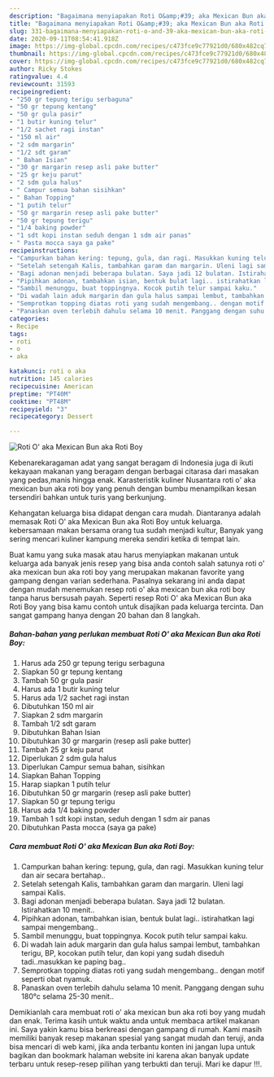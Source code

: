```yaml
---
description: "Bagaimana menyiapakan Roti O&amp;#39; aka Mexican Bun aka Roti Boy terupdate"
title: "Bagaimana menyiapakan Roti O&amp;#39; aka Mexican Bun aka Roti Boy terupdate"
slug: 331-bagaimana-menyiapakan-roti-o-and-39-aka-mexican-bun-aka-roti-boy-terupdate
date: 2020-09-11T08:54:41.918Z
image: https://img-global.cpcdn.com/recipes/c473fce9c77921d0/680x482cq70/roti-o-aka-mexican-bun-aka-roti-boy-foto-resep-utama.jpg
thumbnail: https://img-global.cpcdn.com/recipes/c473fce9c77921d0/680x482cq70/roti-o-aka-mexican-bun-aka-roti-boy-foto-resep-utama.jpg
cover: https://img-global.cpcdn.com/recipes/c473fce9c77921d0/680x482cq70/roti-o-aka-mexican-bun-aka-roti-boy-foto-resep-utama.jpg
author: Ricky Stokes
ratingvalue: 4.4
reviewcount: 31593
recipeingredient:
- "250 gr tepung terigu serbaguna"
- "50 gr tepung kentang"
- "50 gr gula pasir"
- "1 butir kuning telur"
- "1/2 sachet ragi instan"
- "150 ml air"
- "2 sdm margarin"
- "1/2 sdt garam"
- " Bahan Isian"
- "30 gr margarin resep asli pake butter"
- "25 gr keju parut"
- "2 sdm gula halus"
- " Campur semua bahan sisihkan"
- " Bahan Topping"
- "1 putih telur"
- "50 gr margarin resep asli pake butter"
- "50 gr tepung terigu"
- "1/4 baking powder"
- "1 sdt kopi instan seduh dengan 1 sdm air panas"
- " Pasta mocca saya ga pake"
recipeinstructions:
- "Campurkan bahan kering: tepung, gula, dan ragi. Masukkan kuning telur dan air secara bertahap.."
- "Setelah setengah Kalis, tambahkan garam dan margarin. Uleni lagi sampai Kalis."
- "Bagi adonan menjadi beberapa bulatan. Saya jadi 12 bulatan. Istirahatkan 10 menit.."
- "Pipihkan adonan, tambahkan isian, bentuk bulat lagi.. istirahatkan lagi sampai mengembang.."
- "Sambil menunggu, buat toppingnya. Kocok putih telur sampai kaku."
- "Di wadah lain aduk margarin dan gula halus sampai lembut, tambahkan terigu, BP, kocokan putih telur, dan kopi yang sudah diseduh tadi..masukkan ke paping bag.."
- "Semprotkan topping diatas roti yang sudah mengembang.. dengan motif seperti obat nyamuk."
- "Panaskan oven terlebih dahulu selama 10 menit. Panggang dengan suhu 180°c selama 25-30 menit.."
categories:
- Recipe
tags:
- roti
- o
- aka

katakunci: roti o aka 
nutrition: 145 calories
recipecuisine: American
preptime: "PT40M"
cooktime: "PT48M"
recipeyield: "3"
recipecategory: Dessert

---
```



![Roti O&#39; aka Mexican Bun aka Roti Boy](https://img-global.cpcdn.com/recipes/c473fce9c77921d0/680x482cq70/roti-o-aka-mexican-bun-aka-roti-boy-foto-resep-utama.jpg)

Kebenarekaragaman adat yang sangat beragam di Indonesia juga di ikuti kekayaan makanan yang beragam dengan berbagai citarasa dari masakan yang pedas,manis hingga enak. Karasteristik kuliner Nusantara roti o&#39; aka mexican bun aka roti boy yang penuh dengan bumbu menampilkan kesan tersendiri bahkan untuk turis yang berkunjung.




Kehangatan keluarga bisa didapat dengan cara mudah. Diantaranya adalah memasak Roti O&#39; aka Mexican Bun aka Roti Boy untuk keluarga. kebersamaan makan bersama orang tua sudah menjadi kultur, Banyak yang sering mencari kuliner kampung mereka sendiri ketika di tempat lain.

Buat kamu yang suka masak atau harus menyiapkan makanan untuk keluarga ada banyak jenis resep yang bisa anda contoh salah satunya roti o&#39; aka mexican bun aka roti boy yang merupakan makanan favorite yang gampang dengan varian sederhana. Pasalnya sekarang ini anda dapat dengan mudah menemukan resep roti o&#39; aka mexican bun aka roti boy tanpa harus bersusah payah.
Seperti resep Roti O&#39; aka Mexican Bun aka Roti Boy yang bisa kamu contoh untuk disajikan pada keluarga tercinta. Dan sangat gampang hanya dengan 20 bahan dan 8 langkah.


<!--inarticleads1-->

##### Bahan-bahan yang perlukan membuat Roti O&#39; aka Mexican Bun aka Roti Boy:

1. Harus ada 250 gr tepung terigu serbaguna
1. Siapkan 50 gr tepung kentang
1. Tambah 50 gr gula pasir
1. Harus ada 1 butir kuning telur
1. Harus ada 1/2 sachet ragi instan
1. Dibutuhkan 150 ml air
1. Siapkan 2 sdm margarin
1. Tambah 1/2 sdt garam
1. Dibutuhkan  Bahan Isian
1. Dibutuhkan 30 gr margarin (resep asli pake butter)
1. Tambah 25 gr keju parut
1. Diperlukan 2 sdm gula halus
1. Diperlukan  Campur semua bahan, sisihkan
1. Siapkan  Bahan Topping
1. Harap siapkan 1 putih telur
1. Dibutuhkan 50 gr margarin (resep asli pake butter)
1. Siapkan 50 gr tepung terigu
1. Harus ada 1/4 baking powder
1. Tambah 1 sdt kopi instan, seduh dengan 1 sdm air panas
1. Dibutuhkan  Pasta mocca (saya ga pake)




<!--inarticleads2-->

##### Cara membuat  Roti O&#39; aka Mexican Bun aka Roti Boy:

1. Campurkan bahan kering: tepung, gula, dan ragi. Masukkan kuning telur dan air secara bertahap..
1. Setelah setengah Kalis, tambahkan garam dan margarin. Uleni lagi sampai Kalis.
1. Bagi adonan menjadi beberapa bulatan. Saya jadi 12 bulatan. Istirahatkan 10 menit..
1. Pipihkan adonan, tambahkan isian, bentuk bulat lagi.. istirahatkan lagi sampai mengembang..
1. Sambil menunggu, buat toppingnya. Kocok putih telur sampai kaku.
1. Di wadah lain aduk margarin dan gula halus sampai lembut, tambahkan terigu, BP, kocokan putih telur, dan kopi yang sudah diseduh tadi..masukkan ke paping bag..
1. Semprotkan topping diatas roti yang sudah mengembang.. dengan motif seperti obat nyamuk.
1. Panaskan oven terlebih dahulu selama 10 menit. Panggang dengan suhu 180°c selama 25-30 menit..




Demikianlah cara membuat roti o&#39; aka mexican bun aka roti boy yang mudah dan enak. Terima kasih untuk waktu anda untuk membaca artikel makanan ini. Saya yakin kamu bisa berkreasi dengan gampang di rumah. Kami masih memiliki banyak resep makanan spesial yang sangat mudah dan teruji, anda bisa mencari di web kami, jika anda terbantu konten ini jangan lupa untuk bagikan dan bookmark halaman website ini karena akan banyak update terbaru untuk resep-resep pilihan yang terbukti dan teruji. Mari ke dapur !!!. 
